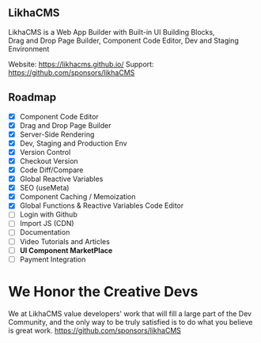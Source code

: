 ## LikhaCMS
LikhaCMS is a Web App Builder with Built-in UI Building Blocks,  
Drag and Drop Page Builder, Component Code Editor, Dev and Staging Environment

Website: https://likhacms.github.io/
Support: https://github.com/sponsors/likhaCMS
## Roadmap
 - [x] Component Code Editor
 - [x] Drag and Drop Page Builder 
 - [x] Server-Side Rendering
 - [x] Dev, Staging and Production Env
 - [x] Version Control
 - [x] Checkout Version
 - [x] Code Diff/Compare
 - [x] Global Reactive Variables
 - [x] SEO (useMeta)
 - [x] Component Caching / Memoization
 - [x] Global Functions & Reactive Variables Code Editor
 - [ ] Login with Github
 - [ ] Import JS (CDN)
 - [ ] Documentation
 - [ ] Video Tutorials and Articles
 - [ ] **UI Component MarketPlace**
 - [ ] Payment Integration
# **We Honor the Creative Devs**
We at LikhaCMS value developers' work that will fill a large part of the Dev Community, and the only way to be truly satisfied is to do what you believe is great work.
https://github.com/sponsors/likhaCMS